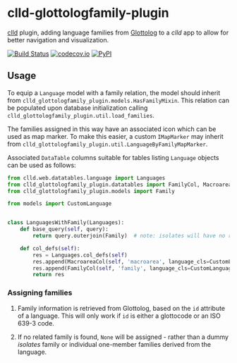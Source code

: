 # clld-glottologfamily-plugin

[clld](https://github.com/clld/clld) plugin, adding language families from 
[Glottolog](http://glottolog.org) to a *clld* app to allow for better navigation and 
visualization.

[![Build Status](https://github.com/clld/clld-glottologfamily-plugin/workflows/tests/badge.svg)](https://github.com/clld/clld-glottologfamily-plugin/actions?query=workflow%3Atests)
[![codecov.io](http://codecov.io/github/clld/clld-glottologfamily-plugin/coverage.svg?branch=master)](http://codecov.io/github/clld/clld-glottologfamily-plugin?branch=master)
[![PyPI](https://img.shields.io/pypi/v/clld-glottologfamily-plugin.svg)](https://pypi.python.org/pypi/clld-glottologfamily-plugin)


## Usage

To equip a `Language` model with a family relation, the model should inherit from
`clld_glottologfamily_plugin.models.HasFamilyMixin`. This relation can be populated upon
database initialization calling `clld_glottologfamily_plugin.util.load_families`.

The families assigned in this way have an associated icon which can be used as map marker.
To make this easier, a custom `IMapMarker` may inherit from 
`clld_glottologfamily_plugin.util.LanguageByFamilyMapMarker`.

Associated `DataTable` columns suitable for tables listing `Language` objects can be
used as follows:

```python
from clld.web.datatables.language import Languages
from clld_glottologfamily_plugin.datatables import FamilyCol, MacroareaCol
from clld_glottologfamily_plugin.models import Family

from models import CustomLanguage


class LanguagesWithFamily(Languages):
    def base_query(self, query):
        return query.outerjoin(Family)  # note: isolates will have no related family!

    def col_defs(self):
        res = Languages.col_defs(self)
        res.append(MacroareaCol(self, 'macroarea', language_cls=CustomLanguage))
        res.append(FamilyCol(self, 'family', language_cls=CustomLanguage))
        return res
```


### Assigning families

1. Family information is retrieved from Glottolog, based on the `id` attribute of a 
language. This will only work if `id` is either a glottocode or an ISO 639-3 code.

2. If no related family is found, `None` will be assigned - rather than a dummy *isolates*
family or individual one-member families derived from the language.
